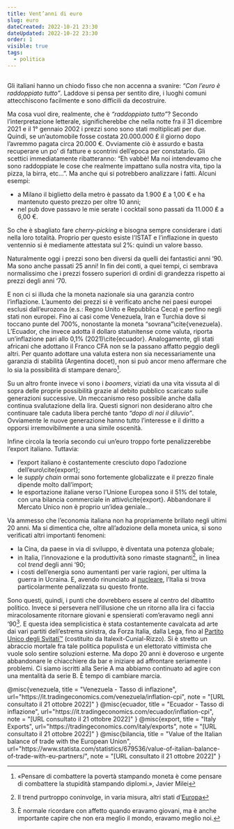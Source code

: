 ```yaml
---
title: Vent’anni di euro
slug: euro
dateCreated: 2022-10-21 23:30
dateUpdated: 2022-10-22 23:30
order: 1
visible: true
tags:
  - politica
---
```


##

<span class="newthought">Gli italiani</span> hanno un chiodo fisso che non accenna a svanire: _“Con l’euro è raddoppiato tutto”_. Laddove si pensa per sentito dire, i luoghi comuni attecchiscono facilmente e sono difficili da decostruire.

Ma cosa vuol dire, realmente, che è _“raddoppiato tutto”_? Secondo l’interpretazione letterale, significherebbe che nella notte fra il 31 dicembre 2021 e il 1° gennaio 2002 i prezzi sono sono stati moltiplicati per due. Quindi, se un’automobile fosse costata 20.000.000 ₤ il giorno dopo l’avremmo pagata circa 20.000 €. Ovviamente ciò è assurdo e basta recuperare un po’ di fatture e scontrini dell’epoca per constatarlo.
Gli scettici immediatamente ribatteranno: “Eh vabbè! Ma noi intendevamo che sono raddoppiate le cose che realmente impattano sulla nostra vita, tipo la pizza, la birra, etc…”. Ma anche qui si potrebbero analizzare i fatti. Alcuni esempi:

- a Milano il biglietto della metro è passato da 1.900 ₤ a 1,00 € e ha mantenuto questo prezzo per oltre 10 anni;
- nel pub dove passavo le mie serate i cocktail sono passati da 11.000 ₤ a 6,00 €.

So che è sbagliato fare _cherry-picking_ e bisogna sempre considerare i dati nella loro totalità. Proprio per questo esiste l’ISTAT e l’inflazione in questo ventennio si è mediamente attestata sul 2%: quindi un valore basso.

Naturalmente oggi i prezzi sono ben diversi da quelli dei fantastici anni ‘90. Ma sono anche passati 25 anni! In fin dei conti, a quei tempi, ci sembrava normalissimo che i prezzi fossero superiori di ordini di grandezza rispetto ai prezzi degli anni ‘70.

E non ci si illuda che la moneta nazionale sia una garanzia contro l’inflazione. L’aumento dei prezzi si è verificato anche nei paesi europei esclusi dall’eurozona (e.s.: Regno Unito e Repubblica Ceca) e perfino negli stati non europei. Fino ai casi come Venezuela, Iran e Turchia dove si toccano punte del 700%, nonostante la moneta “sovrana”\cite{venezuela}. L’Ecuador, che invece adotta il dollaro statunitense come valuta, riporta un’inflazione pari allo 0,1% (2021)\cite{ecuador}. Analogamente, gli stati africani che adottano il Franco CFA non se la passano affatto peggio degli altri. Per quanto adottare una valuta estera non sia necessariamente una garanzia di stabilità (Argentina docet), non si può ancor meno affermare che lo sia la possibilità di stampare denaro[^1].

[^1]: «Pensare di combattere la povertà stampando moneta è come pensare di combattere la stupidità stampando diplomi.», Javier Milei

Su un altro fronte invece vi sono i _boomers_, viziati da una vita vissuta al di sopra delle proprie possibilità grazie al debito pubblico scaricato sulle generazioni successive. Un meccanismo reso possibile anche dalla continua svalutazione della lira. Questi signori non desiderano altro che continuare tale caduta libera perché tanto _“dopo di noi il diluvio”_. Ovviamente le nuove generazione hanno tutto l’interesse e il diritto a opporsi irremovibilmente a una simile oscenità.

Infine circola la teoria secondo cui un’euro troppo forte penalizzerebbe l’export italiano. Tuttavia:

- l’export italiano è costantemente cresciuto dopo l’adozione dell’euro\cite{export};
- le _supply chain_ ormai sono fortemente globalizzate e il prezzo finale dipende molto dall’import;
- le esportazione italiane verso l’Unione Europea sono il 51% del totale, con una bilancia commerciale in attivo\cite{export}. Abbandonare il Mercato Unico non è proprio un’idea geniale…

Va ammesso che l’economia italiana non ha propriamente brillato negli ultimi 20 anni. Ma si dimentica che, oltre all’adozione della moneta unica, si sono verificati altri importanti fenomeni:

- la Cina, da paese in via di sviluppo, è diventata una potenza globale;
- in Italia, l’innovazione e la produttività sono rimaste stagnanti[^2], in linea col _trend_ degli anni ‘90;
- i costi dell’energia sono aumentanti per varie ragioni, per ultima la guerra in Ucraina. E, avendo rinunciato al [nucleare](/notes/nucleare/), l’Italia si trova particolarmente penalizzata su questo fronte.

[^2]: Il trend purtroppo coninvolge, in varia misura, altri stati d’[Europa](/notes/regolamentazione/)

Sono questi, quindi, i punti che dovrebbero essere al centro del dibattito politico. Invece si persevera nell’illusione che un ritorno alla lira ci faccia miracolosamente ritornare giovani e spensierati com’eravamo negli anni ‘90[^3]. E questa idea semplicistica è stata costantemente cavalcata ad arte dai vari partiti dell’estrema sinistra, da Forza Italia, dalla Lega, fino al [Partito Unico degli Svitati™](/notes/complottismo/) (costituito da Italexit-Cunial-Rizzo). Si è stretto un abraccio mortale fra tale politica populista e un elettorato vittimista che vuole solo sentire soluzioni esterne. Ma dopo 20 anni è doveroso e urgente abbandonare le chiacchiere da bar e iniziare ad affrontare seriamente i problemi. Ci siamo iscritti alla Serie A ma abbiamo continuato ad agire con una mentalità da serie B. È tempo di cambiare marcia.

[^3]: È normale ricordare con affetto quando eravamo giovani, ma è anche importante capire che non era meglio il mondo, eravamo meglio noi.

<bibliography>
@misc{venezuela,
   title = "Venezuela - Tasso di inflazione",
   url="https://it.tradingeconomics.com/venezuela/inflation-cpi",
   note = "[URL consultato il 21 ottobre 2022]"
}
@misc{ecuador,
   title = "Ecuador - Tasso di inflazione",
   url="https://it.tradingeconomics.com/ecuador/inflation-cpi",
   note = "[URL consultato il 21 ottobre 2022]"
}
@misc{export,
   title = "Italy Exports",
url="https://tradingeconomics.com/italy/exports",
   note = "[URL consultato il 21 ottobre 2022]"
}
@misc{bilancia,
   title = "Value of the Italian balance of trade with the European Union",
   url="https://www.statista.com/statistics/679536/value-of-italian-balance-of-trade-with-eu-partners/",
   note = "[URL consultato il 21 ottobre 2022]"
}
<bibliography>
